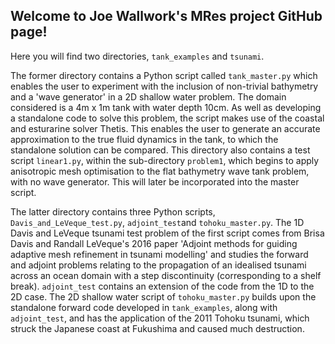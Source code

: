 ## Welcome to Joe Wallwork's MRes project GitHub page!

Here you will find two directories, ``tank_examples`` and ``tsunami``.

The former directory contains a Python script called ``tank_master.py``
which enables the user to experiment with the inclusion of non-trivial
bathymetry and a 'wave generator' in a 2D shallow water problem. The domain
considered is a 4m x 1m tank with water depth 10cm. As well as developing a
standalone code to solve this problem, the script makes use of the coastal
and esturarine solver Thetis. This enables the user to generate an accurate
approximation to the true fluid dynamics in the tank, to which the standalone
solution can be compared. This directory also contains a test script
``linear1.py``, within the sub-directory ``problem1``, which begins to apply
anisotropic mesh optimisation to the flat bathymetry wave tank problem, with
no wave generator. This will later be incorporated into the master script.

The latter directory contains three Python scripts,
``Davis_and_LeVeque_test.py``, ``adjoint_test``and ``tohoku_master.py``.
The 1D Davis and LeVeque tsunami test problem of the
first script comes from Brisa Davis and Randall LeVeque's 2016 paper 'Adjoint
methods for guiding adaptive mesh refinement in tsunami modelling' and studies
the forward and adjoint problems relating to the propagation of an idealised
tsunami across an ocean domain with a step discontinuity (corresponding to a
shelf break). ``adjoint_test`` contains an extension of the code from the 1D
to the 2D case. The 2D shallow water script of ``tohoku_master.py`` builds upon
the standalone forward code developed in ``tank_examples``, along with
``adjoint_test``, and has the application of the 2011 Tohoku tsunami, which
struck the Japanese coast at Fukushima and caused much destruction.
